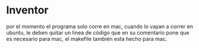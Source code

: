 # Inventor

por el momento el programa solo corre en mac, cuando lo vayan a correr en ubuntu, le deben quitar un linea de còdigo que en su comentario pone que es necesario para mac, el makefile también esta hecho para mac.
